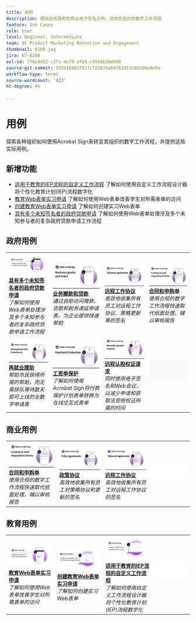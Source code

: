 ```yaml
---
title: 用例
description: 借助这些政府和商业电子签名示例，加快您组织的数字工作流程
feature: Use Cases
role: User
level: Beginner, Intermediate
team: DC Product Marketing Retention and Engagement
thumbnail: 8200.jpg
jira: KT-8200
exl-id: 7f6edd52-c3fc-4cf0-af84-c956db3bd008
source-git-commit: 955918403f01fc722674a04f63613c8e266e9e9a
workflow-type: tm+mt
source-wordcount: '423'
ht-degree: 0%

---
```


# 用例

探索各种组织如何使用Acrobat Sign来转变其组织的数字工作流程，并提供这些实际用例。

## 新增功能

* [适用于教育的IEP流程的自定义工作流程](usecase-edu-iep.md)
了解如何使用自定义工作流程设计器将个性化教育计划(IEP)流程数字化
* [教育Web表单实习申请](usecase-edu-intern.md)
了解如何使用Web表单改善学生对所需表单的访问
* [创建教育Web表单实习申请](usecase-edu-intern-create.md)
了解如何创建实习Web表单
* [具有多个未知签名者的政府贷款申请](webform-multiple-signers.md)
了解如何使用Web表单处理涉及多个未知参与者的复杂政府贷款申请工作流程

## 政府用例

<table style="table-layout:fixed">
<tr>
  <td>
    <a href="webform-multiple-signers.md">
      <img alt="具有多个未知签名者的政府贷款申请" src="../assets/Web-form-unknown.png" />
    </a>
    <div>
    <a href="webform-multiple-signers.md"><strong>具有多个未知签名者的政府贷款申请</strong></a>
    </div>
    <em>了解如何使用Web表单处理涉及多个未知参与者的复杂政府贷款申请工作流程</em>
    <br>
  </td> 
  <td>
    <a href="usecasegovgrants.md">
      <img alt="业务赠款和贷款" src="../assets/UC_Business.png" />
    </a>
    <div>
    <a href="usecasegovgrants.md"><strong>业务赠款和贷款</strong></a>
    </div>
    <em>通过自助访问赠款、贷款和税务递延申请表，为企业提供快速帮助</em>
    <br>
  </td> 
  <td>
    <a href="usecasegovtelework.md">
      <img alt="远程工作协议" src="../assets/UC_MegasignR.png" />
    </a>
    <div>
    <a href="usecasegovtelework.md"><strong>远程工作协议</strong></a>
    </div>
    <em>高效地收集所有员工对远程工作协议、策略更新等的签名</em>
    <br>
  </td>
  <td>
    <a href="usecasegovcontracts.md">
      <img alt="合同和申购单" src="../assets/UC_WorkflowR.png" />
    </a>
    <div>
    <a href="usecasegovcontracts.md"><strong>合同和申购单</strong></a>
    </div>
    <em>使用合规的数字工作流程快速取代纸面处理，辅以审核报告</em>
    <br>
  </td>
</tr>
<tr>
 <td>
    <a href="usecasegovreemployment.md">
      <img alt="再就业援助" src="../assets/UC_WebformsR.png" />
    </a>
    <div>
    <a href="usecasegovreemployment.md"><strong>再就业援助</strong></a>
    </div>
    <em>帮助市民获得所需的帮助，而无需排队等待数天即可上线的全数字申请表</em>
    <br>
  </td>
  <td>
    <a href="usecasegovpaycheck.md">
      <img alt="工资单保护" src="../assets/UC_PaycheckProtectionR.png" />
    </a>
    <div>
    <a href="usecasegovpaycheck.md"><strong>工资单保护</strong></a>
    </div>
    <em>了解如何使用Acrobat Sign将付款保护计划表单转换为在线交互式表单</em>
    <br>
  </td>
  <td>
    <a href="usecasegovremote.md">
      <img alt="远程认股权证请求" src="../assets/UC_Remote_WarrantR.png" />
    </a>
    <div>
    <a href="usecasegovremote.md"><strong>远程认股权证请求</strong></a>
    </div>
    <em>同时使用电子签名和Web会议，以减少申请和获取法官授权证所需的时间</em>
    <br>
  </td>
  <td>
    <img alt="间隔物" src="../assets/Grayspacer.png" />
    <div>
    <br>
  </td>
</tr>
</table>

## 商业用例

<table style="table-layout:fixed">
<tr>
  <td>
    <a href="usecasecomcontracts.md">
      <img alt="合同和申购单" src="../assets/UC_WorkflowR.png" />
    </a>
    <div>
    <a href="usecasecomcontracts.md"><strong>合同和申购单</strong></a>
    </div>
    <em>使用合规的数字工作流程快速取代纸面处理，辅以审核报告</em>
    <br>
  </td> 
  <td>
    <a href="usecasecompolicy.md">
      <img alt="政策协议" src="../assets/UC_Policy.png" />
    </a>
    <div>
    <a href="usecasecompolicy.md"><strong>政策协议</strong></a>
    </div>
    <em>高效地收集所有员工对策略协议和更新的签名</em>
    <br>
  </td>
  <td>
    <a href="usecasecomtelework.md">
      <img alt="远程工作协议" src="../assets/UC_MegasignR.png" />
    </a>
    <div>
    <a href="usecasecomtelework.md"><strong>远程工作协议</strong></a>
    </div>
    <em>高效地收集所有员工对远程工作协议的签名</em>
    <br>
  </td>
  <td>
    <img alt="间隔物" src="../assets/Whitespacer.png" />
    <div>
    <br>
  </td>
</tr>
</table>

## 教育用例

<table style="table-layout:fixed">
<tr>
  <td>
    <a href="usecase-edu-intern.md">
      <img alt="教育Web表单实习申请" src="../assets/Webform-internship.png" />
    </a>
    <div>
    <a href="usecase-edu-intern.md"><strong>教育Web表单实习申请</strong></a>
    </div>
    <em>了解如何使用Web表单改善学生对所需表单的访问</em>
    <br>
  </td> 
  <td>
    <a href="usecase-edu-intern-create.md">
      <img alt="创建教育Web表单实习申请" src="../assets/Webform-internship-create.png" />
    </a>
    <div>
    <a href="usecase-edu-intern-create.md"><strong>创建教育Web表单实习申请</strong></a>
    </div>
    <em>了解如何创建实习Web表单</em>
    <br>
  </td> 
  <td>
    <a href="usecase-edu-iep.md">
      <img alt="适用于教育的IEP流程的自定义工作流程" src="../assets/Workflow-iep.png" />
    </a>
    <div>
    <a href="usecase-edu-iep.md"><strong>适用于教育的IEP流程的自定义工作流程</strong></a>
    </div>
    <em>了解如何使用自定义工作流程设计器将个性化教育计划(IEP)流程数字化</em>
    <br>
  </td>
  <td>
    <img alt="间隔物" src="../assets/Whitespacer.png" />
    <div>
    <br>
  </td>
</tr>
</table>

